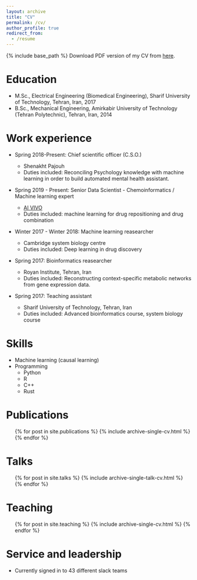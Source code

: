 ```yaml
---
layout: archive
title: "CV"
permalink: /cv/
author_profile: true
redirect_from:
  - /resume
---
```


{% include base_path %}
Download PDF version of my CV from [here](https://hfooladi.github.io//files/CV_Hosein_Fooladi).

Education
======
* M.Sc., Electrical Engineering (Biomedical Engineering), Sharif University of Technology, Tehran, Iran, 2017
* B.Sc., Mechanical Engineering, Amirkabir University of Technology (Tehran Polytechnic), Tehran, Iran, 2014

Work experience
======
* Spring 2018-Present: Chief scientific officer (C.S.O.)
  * Shenakht Pajouh
  * Duties included: Reconciling Psychology knowledge with machine learning in order to build automated mental health assistant.
  
* Spring 2019 - Present: Senior Data Scientist - Chemoinformatics / Machine learning expert
  * [AI VIVO](http://www.aivivo.co/)
  * Duties included: machine learning for drug repositioning and drug combination

* Winter 2017 - Winter 2018: Machine learning reasearcher
  * Cambridge system biology centre
  * Duties included: Deep learning in drug discovery
  
* Spring 2017: Bioinformatics reasearcher
  * Royan Institute, Tehran, Iran
  * Duties included: Reconstructing context-specific metabolic networks from gene expression data.
  
* Spring 2017: Teaching assistant
  * Sharif University of Technology, Tehran, Iran
  * Duties included: Advanced bioinformatics course, system biology course
  
Skills
======
* Machine learning (causal learning)
* Programming
  * Python 
  * R
  * C++
  * Rust


Publications
======
  <ul>{% for post in site.publications %}
    {% include archive-single-cv.html %}
  {% endfor %}</ul>
  
Talks
======
  <ul>{% for post in site.talks %}
    {% include archive-single-talk-cv.html %}
  {% endfor %}</ul>
  
Teaching
======
  <ul>{% for post in site.teaching %}
    {% include archive-single-cv.html %}
  {% endfor %}</ul>
  
Service and leadership
======
* Currently signed in to 43 different slack teams
